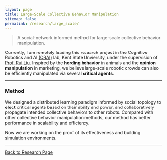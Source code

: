 ```yaml
---
layout: page
title: Large-Scale Collective Behavior Manipulation
sitemap: false
permalink: /research/large_scale/
---
```

>A social-network informed method for large-scale collective behavior manipulation.

Currently, I am remotely leading this research project in the Cognitive Robotics and
AI [(CRAI)](https://ruiliurobotics.weebly.com/) lab, Kent State Unviersity, under the supervision
of [Prof. Rui Liu](https://www.kent.edu/cae/rui-liu-ph-d). Inspired by the **herding behavior**
in animals and the **opinion manipulation** in marketing, we believe large-scale robotic crowds can also be
efficiently manipulated via several **critical agents**.

---
### Method
We designed a distributed learning paradigm informed by social topology to **elect**
critical agents based on their ability and power, and collaboratively propagate
intended collective behaviors to other robots. Compared with other collective behavior
manipulation methods, our method has better performance in scalability and efficiency.

Now we are working on the proof of its effectiveness and building simulation environments.

---
[Back to Research Page](/research/)
